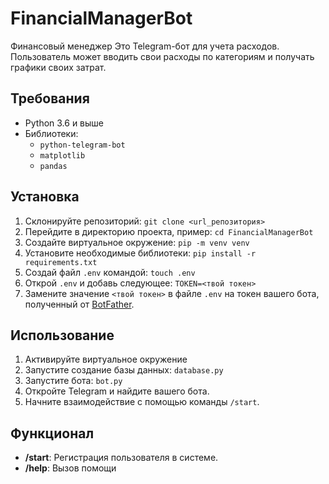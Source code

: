 # FinancialManagerBot
Финансовый менеджер 
Это Telegram-бот для учета расходов. Пользователь может вводить свои расходы по категориям и получать графики своих затрат.

## Требования

- Python 3.6 и выше
- Библиотеки:
  - `python-telegram-bot`
  - `matplotlib`
  - `pandas`
    
## Установка

1. Склонируйте репозиторий: ```git clone <url_репозитория>```
2. Перейдите в директорию проекта, пример: ```cd FinancialManagerBot```
3. Создайте виртуальное окружение: ```pip -m venv venv```
4. Установите необходимые библиотеки: ```pip install -r requirements.txt```
5. Создай файл `.env` командой: ```touch .env``` 
6. Открой `.env` и добавь следующее: ```TOKEN=<твой токен>```
8. Замените значение `<твой токен>` в файле `.env` на токен вашего бота, полученный от [BotFather](https://core.telegram.org/bots#botfather).

## Использование

1. Активируйте виртуальное окружение 
2. Запустите создание базы данных: ```database.py```
2. Запустите бота: ```bot.py```
3. Откройте Telegram и найдите вашего бота.
4. Начните взаимодействие с помощью команды `/start`.

## Функционал
- **/start**: Регистрация пользователя в системе.
- **/help**: Вызов помощи

